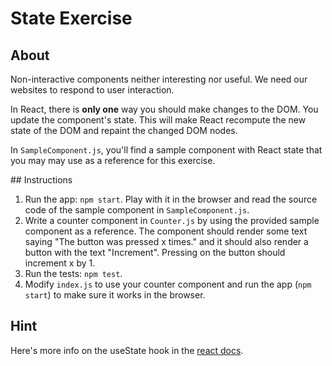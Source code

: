 # State Exercise

## About

Non-interactive components neither interesting nor useful. We need our websites to respond to user interaction.

In React, there is **only one** way you should make changes to the DOM. You update the component's state. This will make React recompute the new state of the DOM and repaint the changed DOM nodes.

In `SampleComponent.js`, you'll find a sample component with React state that you may may use as a reference for this exercise.

## Instructions

1. Run the app: `npm start`. Play with it in the browser and read the source code of the sample component in `SampleComponent.js`.
2. Write a counter component in `Counter.js` by using the provided sample component as a reference. The component should render some text saying "The button was pressed x times." and it should also render a button with the text "Increment". Pressing on the button should increment x by 1.
3. Run the tests: `npm test`.
4. Modify `index.js` to use your counter component and run the app (`npm start`) to make sure it works in the browser.

## Hint

Here's more info on the useState hook in the [react docs](https://reactjs.org/docs/hooks-state.html).
